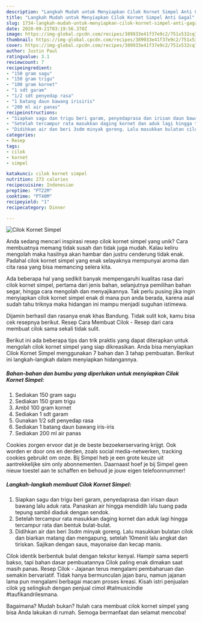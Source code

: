 ```yaml
---
description: "Langkah Mudah untuk Menyiapkan Cilok Kornet Simpel Anti Gagal"
title: "Langkah Mudah untuk Menyiapkan Cilok Kornet Simpel Anti Gagal"
slug: 1734-langkah-mudah-untuk-menyiapkan-cilok-kornet-simpel-anti-gagal
date: 2020-09-21T03:19:56.370Z
image: https://img-global.cpcdn.com/recipes/389933e41f37e9c2/751x532cq70/cilok-kornet-simpel-foto-resep-utama.jpg
thumbnail: https://img-global.cpcdn.com/recipes/389933e41f37e9c2/751x532cq70/cilok-kornet-simpel-foto-resep-utama.jpg
cover: https://img-global.cpcdn.com/recipes/389933e41f37e9c2/751x532cq70/cilok-kornet-simpel-foto-resep-utama.jpg
author: Justin Paul
ratingvalue: 3.1
reviewcount: 7
recipeingredient:
- "150 gram sagu"
- "150 gram trigu"
- "100 gram kornet"
- "1 sdt garam"
- "1/2 sdt penyedap rasa"
- "1 batang daun bawang irisiris"
- "200 ml air panas"
recipeinstructions:
- "Siapkan sagu dan trigu beri garam, penyedaprasa dan irisan daun bawang lalu aduk rata. Panaskan air hingga mendidih lalu tuang pada tepung sambil diaduk dengan sendok."
- "Setelah tercampur rata masukkan daging kornet dan aduk lagi hingga tercampur rata dan bentuk bulat-bulat."
- "Didihkan air dan beri 3sdm minyak goreng. Lalu masukkan bulatan cilok dan biarkan matang dan mengapung, setelah 10menit lalu angkat dan tiriskan. Sajikan dengan saus, mayonaise dan kecap manis."
categories:
- Resep
tags:
- cilok
- kornet
- simpel

katakunci: cilok kornet simpel 
nutrition: 273 calories
recipecuisine: Indonesian
preptime: "PT22M"
cooktime: "PT40M"
recipeyield: "1"
recipecategory: Dinner

---
```



![Cilok Kornet Simpel](https://img-global.cpcdn.com/recipes/389933e41f37e9c2/751x532cq70/cilok-kornet-simpel-foto-resep-utama.jpg)

Anda sedang mencari inspirasi resep cilok kornet simpel yang unik? Cara membuatnya memang tidak susah dan tidak juga mudah. Kalau keliru mengolah maka hasilnya akan hambar dan justru cenderung tidak enak. Padahal cilok kornet simpel yang enak selayaknya mempunyai aroma dan cita rasa yang bisa memancing selera kita.

Ada beberapa hal yang sedikit banyak mempengaruhi kualitas rasa dari cilok kornet simpel, pertama dari jenis bahan, selanjutnya pemilihan bahan segar, hingga cara mengolah dan menyajikannya. Tak perlu pusing jika ingin menyiapkan cilok kornet simpel enak di mana pun anda berada, karena asal sudah tahu triknya maka hidangan ini mampu menjadi suguhan istimewa.

Dijamin berhasil dan rasanya enak khas Bandung. Tidak sulit kok, kamu bisa cek resepnya berikut. Resep Cara Membuat Cilok - Resep dari cara membuat cilok sama sekali tidak sulit.


Berikut ini ada beberapa tips dan trik praktis yang dapat diterapkan untuk mengolah cilok kornet simpel yang siap dikreasikan. Anda bisa menyiapkan Cilok Kornet Simpel menggunakan 7 bahan dan 3 tahap pembuatan. Berikut ini langkah-langkah dalam menyiapkan hidangannya.

<!--inarticleads1-->

##### Bahan-bahan dan bumbu yang diperlukan untuk menyiapkan Cilok Kornet Simpel:

1. Sediakan 150 gram sagu
1. Sediakan 150 gram trigu
1. Ambil 100 gram kornet
1. Sediakan 1 sdt garam
1. Gunakan 1/2 sdt penyedap rasa
1. Sediakan 1 batang daun bawang iris-iris
1. Sediakan 200 ml air panas


Cookies zorgen ervoor dat je de beste bezoekerservaring krijgt. Ook worden er door ons en derden, zoals social media-netwerken, tracking cookies gebruikt om onze. Bij Simpel heb je een grote keuze uit aantrekkelijke sim only abonnementen. Daarnaast hoef je bij Simpel geen nieuw toestel aan te schaffen en behoud je jouw eigen telefoonnummer! 

<!--inarticleads2-->

##### Langkah-langkah membuat Cilok Kornet Simpel:

1. Siapkan sagu dan trigu beri garam, penyedaprasa dan irisan daun bawang lalu aduk rata. Panaskan air hingga mendidih lalu tuang pada tepung sambil diaduk dengan sendok.
1. Setelah tercampur rata masukkan daging kornet dan aduk lagi hingga tercampur rata dan bentuk bulat-bulat.
1. Didihkan air dan beri 3sdm minyak goreng. Lalu masukkan bulatan cilok dan biarkan matang dan mengapung, setelah 10menit lalu angkat dan tiriskan. Sajikan dengan saus, mayonaise dan kecap manis.


Cilok identik berbentuk bulat dengan tekstur kenyal. Hampir sama seperti bakso, tapi bahan dasar pembuatannya Cilok paling enak dimakan saat masih panas. Resep Cilok - Jajanan terus mengalami pembaharuan dan semakin bervariatif. Tidak hanya bermunculan jajan baru, namun jajanan lama pun mengalami berbagai macam proses kreasi. Kisah istri penjualan cilok yg selingkuh dengan penjual cimol #talmusicindie #taufikandrilesmana. 

Bagaimana? Mudah bukan? Itulah cara membuat cilok kornet simpel yang bisa Anda lakukan di rumah. Semoga bermanfaat dan selamat mencoba!
